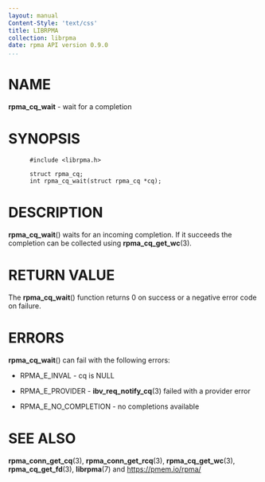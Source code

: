 ```yaml
---
layout: manual
Content-Style: 'text/css'
title: LIBRPMA
collection: librpma
date: rpma API version 0.9.0
...
```


[comment]: <> (SPDX-License-Identifier: BSD-3-Clause)
[comment]: <> (Copyright 2020, Intel Corporation)

NAME
====

**rpma\_cq\_wait** - wait for a completion

SYNOPSIS
========

          #include <librpma.h>

          struct rpma_cq;
          int rpma_cq_wait(struct rpma_cq *cq);

DESCRIPTION
===========

**rpma\_cq\_wait**() waits for an incoming completion. If it succeeds
the completion can be collected using **rpma\_cq\_get\_wc**(3).

RETURN VALUE
============

The **rpma\_cq\_wait**() function returns 0 on success or a negative
error code on failure.

ERRORS
======

**rpma\_cq\_wait**() can fail with the following errors:

-   RPMA\_E\_INVAL - cq is NULL

-   RPMA\_E\_PROVIDER - **ibv\_req\_notify\_cq**(3) failed with a
    provider error

-   RPMA\_E\_NO\_COMPLETION - no completions available

SEE ALSO
========

**rpma\_conn\_get\_cq**(3), **rpma\_conn\_get\_rcq**(3),
**rpma\_cq\_get\_wc**(3), **rpma\_cq\_get\_fd**(3), **librpma**(7) and
https://pmem.io/rpma/

